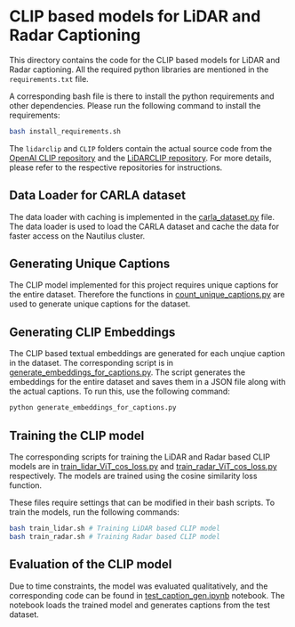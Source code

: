 # CLIP based models for LiDAR and Radar Captioning
This directory contains the code for the CLIP based models for LiDAR and Radar captioning. All the required python libraries are mentioned in the `requirements.txt` file. 

A corresponding bash file is there to install the python requirements and other dependencies. Please run the following command to install the requirements:
```bash
bash install_requirements.sh
```

The `lidarclip` and `CLIP` folders contain the actual source code from the [OpenAI CLIP repository](https://github.com/openai/CLIP) and the [LiDARCLIP repository](https://github.com/atonderski/lidarclip). For more details, please refer to the respective repositories for instructions.

## Data Loader for CARLA dataset
The data loader with caching is implemented in the [carla_dataset.py](https://github.com/ece257b/Sensor-Fusion-for-Autonomous-Driving/blob/main/lidar-radar-clip/carla_dataset.py) file. The data loader is used to load the CARLA dataset and cache the data for faster access on the Nautilus cluster.

## Generating Unique Captions
The CLIP model implemented for this project requires unique captions for the entire dataset. Therefore the functions in [count_unique_captions.py](https://github.com/ece257b/Sensor-Fusion-for-Autonomous-Driving/blob/main/lidar-radar-clip/count_unique_captions.py) are used to generate unique captions for the dataset.

## Generating CLIP Embeddings
The CLIP based textual embeddings are generated for each unqiue caption in the dataset. The corresponding script is in [generate_embeddings_for_captions.py](https://github.com/ece257b/Sensor-Fusion-for-Autonomous-Driving/blob/main/lidar-radar-clip/generate_embeddings_for_captions.py). The script generates the embeddings for the entire dataset and saves them in a JSON file along with the actual captions. To run this, use the following command:

```bash
python generate_embeddings_for_captions.py
```

## Training the CLIP model
The corresponding scripts for training the LiDAR and Radar based CLIP models are in [train_lidar_ViT_cos_loss.py](https://github.com/ece257b/Sensor-Fusion-for-Autonomous-Driving/blob/main/lidar-radar-clip/train_lidar_ViT_cos_loss.py) and [train_radar_ViT_cos_loss.py](https://github.com/ece257b/Sensor-Fusion-for-Autonomous-Driving/blob/main/lidar-radar-clip/train_radar_ViT_cos_loss.py) respectively. The models are trained using the cosine similarity loss function.

These files require settings that can be modified in their bash scripts. To train the models, run the following commands:
```bash
bash train_lidar.sh # Training LiDAR based CLIP model
bash train_radar.sh # Training Radar based CLIP model
```

## Evaluation of the CLIP model
Due to time constraints, the model was evaluated qualitatively, and the corresponding code can be found in [test_caption_gen.ipynb](https://github.com/ece257b/Sensor-Fusion-for-Autonomous-Driving/blob/main/lidar-radar-clip/test_caption_gen.ipynb) notebook. The notebook loads the trained model and generates captions from the test dataset.
